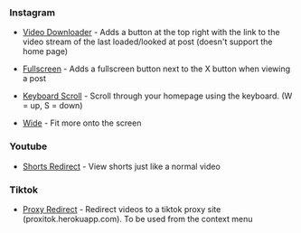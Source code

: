 ### Instagram
- [Video Downloader](https://github.com/furyzenblade/tampermonkey-userscripts/raw/master/InstagramDownloader.user.js) - Adds a button at the top right with the link to the video stream of the last loaded/looked at post (doesn't support the home page)

- [Fullscreen](https://github.com/furyzenblade/tampermonkey-userscripts/raw/master/InstagramFullscreen.user.js) - Adds a fullscreen button next to the X button when viewing a post

- [Keyboard Scroll](https://github.com/furyzenblade/tampermonkey-userscripts/raw/master/InstagramKeyboardScroll.user.js) - Scroll through your homepage using the keyboard. (W = up, S = down)

- [Wide](https://github.com/furyzenblade/tampermonkey-userscripts/raw/master/InstagramWide.user.js) - Fit more onto the screen

### Youtube
- [Shorts Redirect](https://github.com/furyzenblade/tampermonkey-userscripts/raw/master/YoutubeShortsRedirect.user.js) - View shorts just like a normal video

### Tiktok
- [Proxy Redirect](https://github.com/furyzenblade/tampermonkey-userscripts/raw/master/TikTokProxyRedirect.user.js) - Redirect videos to a tiktok proxy site (proxitok.herokuapp.com). To be used from the context menu
